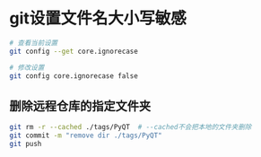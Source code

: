 # git设置文件名大小写敏感

```bash
# 查看当前设置
git config --get core.ignorecase

# 修改设置
git config core.ignorecase false
```

## 删除远程仓库的指定文件夹

```bash
git rm -r --cached ./tags/PyQT  # --cached不会把本地的文件夹删除
git commit -m "remove dir ./tags/PyQT"
git push
```
